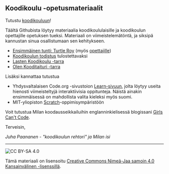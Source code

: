 ## Koodikoulu -opetusmateriaalit

Tutustu [koodikouluun](http://koodikoulu.fi)!

Täältä Githubista löytyy materiaalia koodikoululaisille ja koodikoulun opettajille opetuksen tueksi. Materiaali on viimeistelemätöntä, ja siksipä kannustan sinua osallistumaan sen kehitykseen.

- [Ensimmäinen tunti: Turtle Roy](https://github.com/koodikoulu/koodikoulu/blob/master/1_turtle_roy.md) (myös [opettajille](https://github.com/koodikoulu/koodikoulu/blob/master/1_turtle_roy_ope.md))
- [Koodikoulun todistus](https://github.com/koodikoulu/koodikoulu/raw/master/diplomi.pdf) tulostettavaksi
- [Lasten Koodikoulu -tarra](https://github.com/koodikoulu/koodikoulu/raw/master/tarra2.pdf)
- [Olen Kooditaituri -tarra](https://github.com/koodikoulu/koodikoulu/raw/master/tarra1.pdf)

Lisäksi kannattaa tutustua 

- Yhdysvaltalaisen Code.org -sivustoion [Learn-sivuun](http://code.org/learn), jolta löytyy useita hienosti viimeisteltyjä interaktiivisia oppitunteja. Näistä ainakin ensimmäisessä on mahdollista valita kieleksi myös suomi.
- MIT-yliopiston [Scratch](http://scratch.mit.edu/)-oppimisympäristöön



Voit tutustua Milan koodausseikkailuihin englanninkielisessä blogissani [Girls Can't Code](http://girlscantcode.blogspot.fi/).

Terveisin,

*Juha Paananen - "koodikoulun rehtori" ja Milan isi*

- - -

![CC BY-SA 4.0](http://i.creativecommons.org/l/by-nc-sa/4.0/88x31.png)

Tämä materiaali on lisensoitu [Creative Commons Nimeä-Jaa samoin 4.0 Kansainvälinen -lisenssillä](http://creativecommons.org/licenses/by-sa/4.0/deed.fi).
